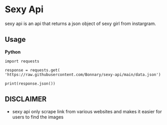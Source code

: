 # Sexy Api

sexy api is an api that returns a json object of sexy girl from instargram.

## Usage

**Python**
</br>

```
import requests

response = requests.get(
'https://raw.githubusercontent.com/Bonnary/sexy-api/main/data.json')

print(response.json())
```

## DISCLAIMER

- sexy api only scrape link from various websites and makes it easier for users to find the images
